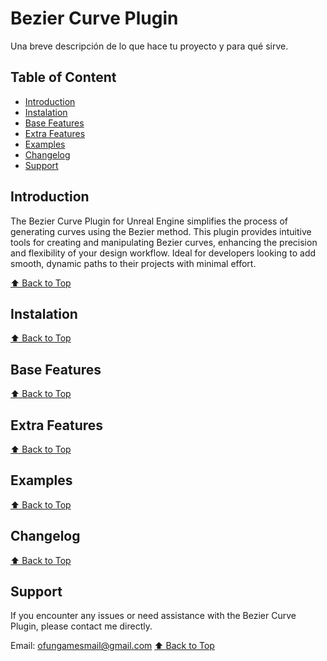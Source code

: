 # Bezier Curve Plugin

Una breve descripción de lo que hace tu proyecto y para qué sirve.

## Table of Content <a name="table-of-content"></a>

- [Introduction](#introduction)
- [Instalation](#instalation)
- [Base Features](#base-features)
- [Extra Features](#extra-features)
- [Examples](#examples)
- [Changelog](#changelog)
- [Support](#support)

## Introduction

The Bezier Curve Plugin for Unreal Engine simplifies the process of generating curves using the Bezier method. This plugin provides intuitive tools for creating and manipulating Bezier curves, enhancing the precision and flexibility of your design workflow. Ideal for developers looking to add smooth, dynamic paths to their projects with minimal effort.

[⬆ Back to Top](#table-of-content)


## Instalation

[⬆ Back to Top](#table-of-content)

## Base Features

[⬆ Back to Top](#table-of-content)

## Extra Features
[⬆ Back to Top](#table-of-content)

## Examples
[⬆ Back to Top](#table-of-content)

## Changelog
[⬆ Back to Top](#table-of-content)

## Support

If you encounter any issues or need assistance with the Bezier Curve Plugin, please contact me directly.

Email: [ofungamesmail@gmail.com](mailto:ofungamesmail@gmail.com) 
[⬆ Back to Top](#table-of-content)



